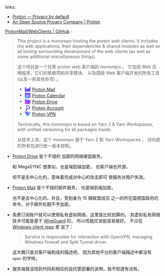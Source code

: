 

[vpn-andr-repo]: https://github.com/ProtonVPN/android-app.git
[vpn-andr-site]: https://protonvpn.com/download/ProtonVPN.apk
[vpn-f-droid]: https://f-droid.org/packages/ch.protonvpn.android

[vpn-ios-repo]: https://github.com/ProtonVPN/ios-mac-app.git
[vpn-ios-apple]: https://apps.apple.com/app/apple-store/id1437005085

[vpn-win-repo]: https://github.com/ProtonVPN/win-app.git
[vpn-linuxapp-repo]: https://github.com/ProtonVPN/linux-app.git
[vpn-linuxcli-repo]: https://github.com/ProtonVPN/linux-cli.git

[site-account]: https://account.proton.me
[site-account-up]: https://account.proton.me/signup
[site-account-in]: https://account.proton.me/login

[site]: https://proton.me

[site-mail]: https://proton.me/mail
[site-calendar]: https://proton.me/calendar
[site-drive]: https://proton.me/drive
[site-vpn]: https://protonvpn.com

[site-community]: https://proton.me/community/open-source

[repo]: https://github.com/ProtonMail/WebClients.git

[mail-andr-repo]: https://github.com/ProtonMail/proton-mail-android.git
[mail-ios-repo]: https://github.com/ProtonMail/ios-mail.git

[use-mail]: https://mail.proton.me
[use-calendar]: https://calendar.proton.me
[use-drive]: https://drive.proton.me
[use-vpn]: https://account.protonvpn.com

links: 

- [Proton — Privacy by default][site]
- [An Open Source Privacy Company | Proton][site-community]


[ProtonMail/WebClients | GitHub][repo] : 

> This project is a monorepo
>  hosting the proton web clients.
>  It includes the web applications,
>  their dependencies & shared modules
>  as well as all tooling surrounding
>  development of the web clients
>  (as well as some additional
>  miscellaneous things).
> 
> 这个项目是一个托管 proton web 客户端的 monorepo 。
> 它包括 Web 应用程序、它们的依赖项和共享模块、
> 以及围绕 Web 客户端开发的所有工具
>  (以及一些其他杂项) 。 
> 
> -   <img src="./.favicons/mail.svg" style="vertical-align: middle" height="20" width="20" /> <span style="vertical-align: middle; display: inline-block">[Proton Mail][use-mail]</span>
> -   <img src="./.favicons/calendar.svg" style="vertical-align: middle" height="20" width="20" /> <span style="vertical-align: middle; display: inline-block">[Proton Calendar][use-calendar]</span>
> -   <img src="./.favicons/drive.svg" style="vertical-align: middle" height="20" width="20" /> <span style="vertical-align: middle; display: inline-block">[Proton Drive][use-drive]</span>
> -   <img src="./.favicons/proton.svg" style="vertical-align: middle" height="20" width="20" /> <span style="vertical-align: middle; display: inline-block">[Proton Account][site-account]</span>
> -   <img src="./.favicons/vpn.svg" style="vertical-align: middle" height="20" width="20" /> <span style="vertical-align: middle; display: inline-block">[Proton VPN][use-vpn]</span>
> 
> Technically, this monorepo is
>  based on Yarn 2 & Yarn Workspaces,
>  with unified versioning
>  for all packages inside.
> 
> 从技术上讲，这个 monorepo 基于
>  Yarn 2 和 Yarn Workspaces ，
> 对内部的所有包进行统一版本控制。 
> 

- [Proton Drive][site-drive] 是个不错的
  加密的网络硬盘服务。
  
  和 MegaSYNC 很类似，也是端到端加密，
  也客户端也开源。
  
  但不是去中心化的，意味着完成对中心的攻击即可
  使服务对用户失效。
  
- [Proton Mail][site-mail] 是个不错的邮件服务，
  也是端到端加密。
  
  也不是去中心化的。并且，受到身为 15 眼联盟成员
  之一的所在国德国政府的命令，对于邮件标题不予加密。
  
- 免费订阅账户就可以使用私有虚拟网络，这里是比较划算的。
  其虚拟私有网络技术可能是基于 [WireGuard](../wireguard-note) 的，
  所以性能应该挺容易做好。
  不过在 [Windows client repo][vpn-win-repo] 里
  说了：
  
  > Service is responsible for interaction
  >  with OpenVPN, managing Windows firewall
  >  and Split Tunnel driver.
  > 
  
  这大概只是对客户端构成的描述吧，
  因为其他平台的客户端描述中都没有 `open` 的字样。
  
- 服务端我没找到代码和相应的自托管部署的说明，我不知道有没有。

